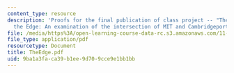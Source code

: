 ```yaml
---
content_type: resource
description: 'Proofs for the final publication of class project -- "The Future of
  the Edge: An examination of the intersection of MIT and Cambridgeport"'
file: /media/https%3A/open-learning-course-data-rc.s3.amazonaws.com/11-332j-urban-design-fall-2003/9ba1a3faca39b1ee9d709cce9e1bb1bb_TheEdge.pdf
file_type: application/pdf
resourcetype: Document
title: TheEdge.pdf
uid: 9ba1a3fa-ca39-b1ee-9d70-9cce9e1bb1bb
---
```

